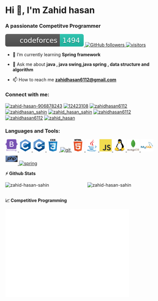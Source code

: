 <h1>Hi 👋, I'm Zahid hasan</h1>
<h3>A passionate Competitve Programmer</h3>


   <a href="https://codeforces.com/profile/Zahid_Hasan_Sahin">
    <img src="https://github.com/zahid-hasan-sahin/zahid-hasan-sahin/blob/main/codeforces/max_rating.svg" alt="Leet code rating" />
  </a>
 
  <a href="https://github.com/zahid-hasan-sahin?tab=followers">
    <img alt="GitHub followers" src="https://img.shields.io/github/followers/zahid-hasan-sahin?color=green&logo=github">
  </a>
  <a href="https://github.com/zahid-hasan-sahin/">
    <img src="https://komarev.com/ghpvc/?username=zahid-hasan-sahin" alt="visitors" />
  </a>

- 🌱 I’m currently learning **Spring framework**

- 💬 Ask me about **java , java swing,java spring , data structure and algorithm**

- 📫 How to reach me **zahidhasan6112@gmail.com**

<h3 align="left">Connect with me:</h3>
<p align="left">
<a href="https://linkedin.com/in/zahid-hasan-906878243" target="blank"><img align="center" src="https://raw.githubusercontent.com/rahuldkjain/github-profile-readme-generator/master/src/images/icons/Social/linked-in-alt.svg" alt="zahid-hasan-906878243" height="30" width="40" /></a>
<a href="https://stackoverflow.com/users/12423108" target="blank"><img align="center" src="https://raw.githubusercontent.com/rahuldkjain/github-profile-readme-generator/master/src/images/icons/Social/stack-overflow.svg" alt="12423108" height="30" width="40" /></a>
<a href="https://fb.com/zahidhasan6112" target="blank"><img align="center" src="https://raw.githubusercontent.com/rahuldkjain/github-profile-readme-generator/master/src/images/icons/Social/facebook.svg" alt="zahidhasan6112" height="30" width="40" /></a>
<a href="https://www.hackerrank.com/zahidhasan_sahin" target="blank"><img align="center" src="https://raw.githubusercontent.com/rahuldkjain/github-profile-readme-generator/master/src/images/icons/Social/hackerrank.svg" alt="zahidhasan_sahin" height="30" width="40" /></a>
<a href="https://codeforces.com/profile/zahid_hasan_sahin" target="blank"><img align="center" src="https://raw.githubusercontent.com/rahuldkjain/github-profile-readme-generator/master/src/images/icons/Social/codeforces.svg" alt="zahid_hasan_sahin" height="30" width="40" /></a>
<a href="https://www.hackerearth.com/zahidhasan6112" target="blank"><img align="center" src="https://raw.githubusercontent.com/rahuldkjain/github-profile-readme-generator/master/src/images/icons/Social/hackerearth.svg" alt="zahidhasan6112" height="30" width="40" /></a>
<a href="https://auth.geeksforgeeks.org/user/zahidhasan6112" target="blank"><img align="center" src="https://raw.githubusercontent.com/rahuldkjain/github-profile-readme-generator/master/src/images/icons/Social/geeks-for-geeks.svg" alt="zahidhasan6112" height="30" width="40" /></a>
<a href="https://www.topcoder.com/members/zahid_hasan" target="blank"><img align="center" src="https://raw.githubusercontent.com/rahuldkjain/github-profile-readme-generator/master/src/images/icons/Social/topcoder.svg" alt="zahid_hasan" height="30" width="40" /></a>
</p>

<h3 align="left">Languages and Tools:</h3>
<p align="left"> <a href="https://getbootstrap.com" target="_blank" rel="noreferrer"> <img src="https://raw.githubusercontent.com/devicons/devicon/master/icons/bootstrap/bootstrap-plain-wordmark.svg" alt="bootstrap" width="40" height="40"/> </a> <a href="https://www.cprogramming.com/" target="_blank" rel="noreferrer"> <img src="https://raw.githubusercontent.com/devicons/devicon/master/icons/c/c-original.svg" alt="c" width="40" height="40"/> </a> <a href="https://www.w3schools.com/cpp/" target="_blank" rel="noreferrer"> <img src="https://raw.githubusercontent.com/devicons/devicon/master/icons/cplusplus/cplusplus-original.svg" alt="cplusplus" width="40" height="40"/> </a> <a href="https://www.w3schools.com/css/" target="_blank" rel="noreferrer"> <img src="https://raw.githubusercontent.com/devicons/devicon/master/icons/css3/css3-original-wordmark.svg" alt="css3" width="40" height="40"/> </a> <a href="https://git-scm.com/" target="_blank" rel="noreferrer"> <img src="https://www.vectorlogo.zone/logos/git-scm/git-scm-icon.svg" alt="git" width="40" height="40"/> </a> <a href="https://www.w3.org/html/" target="_blank" rel="noreferrer"> <img src="https://raw.githubusercontent.com/devicons/devicon/master/icons/html5/html5-original-wordmark.svg" alt="html5" width="40" height="40"/> </a> <a href="https://www.java.com" target="_blank" rel="noreferrer"> <img src="https://raw.githubusercontent.com/devicons/devicon/master/icons/java/java-original.svg" alt="java" width="40" height="40"/> </a> <a href="https://developer.mozilla.org/en-US/docs/Web/JavaScript" target="_blank" rel="noreferrer"> <img src="https://raw.githubusercontent.com/devicons/devicon/master/icons/javascript/javascript-original.svg" alt="javascript" width="40" height="40"/> </a> <a href="https://www.linux.org/" target="_blank" rel="noreferrer"> <img src="https://raw.githubusercontent.com/devicons/devicon/master/icons/linux/linux-original.svg" alt="linux" width="40" height="40"/> </a> <a href="https://www.mongodb.com/" target="_blank" rel="noreferrer"> <img src="https://raw.githubusercontent.com/devicons/devicon/master/icons/mongodb/mongodb-original-wordmark.svg" alt="mongodb" width="40" height="40"/> </a> <a href="https://www.mysql.com/" target="_blank" rel="noreferrer"> <img src="https://raw.githubusercontent.com/devicons/devicon/master/icons/mysql/mysql-original-wordmark.svg" alt="mysql" width="40" height="40"/> </a> <a href="https://www.php.net" target="_blank" rel="noreferrer"> <img src="https://raw.githubusercontent.com/devicons/devicon/master/icons/php/php-original.svg" alt="php" width="40" height="40"/> </a> <a href="https://spring.io/" target="_blank" rel="noreferrer"> <img src="https://www.vectorlogo.zone/logos/springio/springio-icon.svg" alt="spring" width="40" height="40"/> </a> </p>

<div>
<b>⚡ Github Stats</b>
<p float="left" width="48%"><img align="left" src="https://github-readme-stats.vercel.app/api/top-langs?username=zahid-hasan-sahin&show_icons=true&locale=en&layout=compact" alt="zahid-hasan-sahin" width="48%"/></p>

<p  float="right" width="48%">&nbsp;<img align="right" src="https://github-readme-stats.vercel.app/api?username=zahid-hasan-sahin&show_icons=true&locale=en" alt="zahid-hasan-sahin"  width="48%" /></p>
</div>

<br>

<div float="center">
<b float="center">&#128200; Competitive Programming</b>
<p float="center">
<img height="280em" src="https://github.com/zahid-hasan-sahin/zahid-hasan-sahin/blob/main/light_card.svg" />
</p>
</div>

